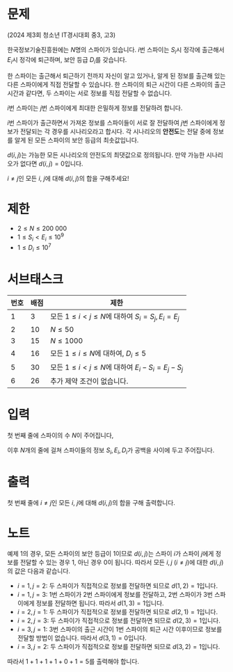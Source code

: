 # 문제

(2024 제3회 청소년 IT경시대회 중3, 고3)

한국정보기술진흥원에는 $N$명의 스파이가 있습니다. $i$번 스파이는 $S_i$시 정각에 출근해서 $E_i$시 정각에 퇴근하며, 보안 등급 $D_i$를 갖습니다.

한 스파이는 출근해서 퇴근하기 전까지 자신이 알고 있거나, 알게 된 정보를 출근해 있는 다른 스파이에게 직접 전달할 수 있습니다. 한 스파이의 퇴근 시간이 다른 스파이의 출근 시간과 같다면, 두 스파이는 서로 정보를 직접 전달할 수 없습니다.

$i$번 스파이는 $j$번 스파이에게 최대한 은밀하게 정보를 전달하려 합니다.

$i$번 스파이가 출근하면서 가져온 정보를 스파이들이 서로 잘 전달하여 $j$번 스파이에게 정보가 전달되는 각 경우를 시나리오라고 합시다. 각 시나리오의 **안전도**는 전달 중에 정보를 알게 된 모든 스파이의 보안 등급의 최솟값입니다.

$d(i,j)$는 가능한 모든 시나리오의 안전도의 최댓값으로 정의됩니다. 만약 가능한 시나리오가 없다면 $d(i, j)=0$입니다.

$i\neq j$인 모든 $i$, $j$에 대해 $d(i, j)$의 합을 구해주세요!

# 제한
*  $2 \le N \le 200\ 000$
*  $1\le S_i < E_i\le 10^9$
*  $1\le D_i \le 10^7$

# 서브태스크

| 번호 | 배점 | 제한 |
| ---- | ---- | --------- |
| 1    | 3   | 모든 $1 \le i < j \le N$에 대하여 $S_i = S_j, E_i = E_j$ |
| 2    | 10   | $N \le 50$ |
| 3    | 15  | $N \le 1000$ |
| 4    | 16  | 모든 $1 \le i \le N$에 대하여, $D_i \le 5$ |
| 5    | 30  | 모든 $1 \le i < j \le N$에 대하여 $E_i - S_i = E_j - S_j$ |
| 6    | 26  | 추가 제약 조건이 없습니다. |

# 입력
첫 번째 줄에 스파이의 수 $N$이 주어집니다,

이후 $N$개의 줄에 걸쳐 스파이들의 정보 $S_i, E_i, D_i$가 공백을 사이에 두고 주어집니다.

# 출력
첫 번째 줄에 $i\neq j$인 모든 $i$, $j$에 대해 $d(i, j)$의 합을 구해 출력합니다.

# 노트
예제 1의 경우, 모든 스파이의 보안 등급이 $1$이므로 $d(i, j)$는 스파이 $i$가 스파이 $j$에게 정보를 전달할 수 있는 경우 $1$, 아닌 경우 $0$이 됩니다.
따라서 모든 $i,  j$ ($i \ne j$)에 대한 $d(i, j)$의 값은 다음과 같습니다.
* $i=1, j=2$: 두 스파이가 직접적으로 정보를 전달하면 되므로 $d(1, 2)=1$입니다.
* $i=1, j=3$: $1$번 스파이가 $2$번 스파이에게 정보를 전달하고, $2$번 스파이가 $3$번 스파이에게 정보를 전달하면 됩니다. 따라서 $d(1,3)=1$입니다.
* $i=2, j=1$: 두 스파이가 직접적으로 정보를 전달하면 되므로 $d(2, 1)=1$입니다.
* $i=2, j=3$: 두 스파이가 직접적으로 정보를 전달하면 되므로 $d(2, 3)=1$입니다.
* $i=3, j=1$: $3$번 스파이의 출근 시간이 $1$번 스파이의 퇴근 시간 이후이므로 정보를 전달할 방법이 없습니다. 따라서 $d(3, 1)=0$입니다.
* $i=3, j=2$: 두 스파이가 직접적으로 정보를 전달하면 되므로 $d(3, 2)=1$입니다.

따라서 $1+1+1+1+0+1=5$를 출력해야 합니다.